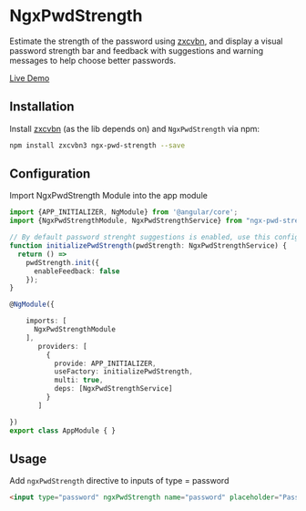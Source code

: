 # NgxPwdStrength

Estimate the strength of the password using [zxcvbn](https://github.com/dropbox/zxcvbn), and display a visual password strength bar
and feedback with suggestions and warning messages to help choose better passwords.

[Live Demo](https://el-abdel.github.io/ngx-pwd-strength/)

## Installation

Install [zxcvbn](https://github.com/dropbox/zxcvbn) (as the lib depends on) and `NgxPwdStrength` via npm:

```sh
npm install zxcvbn3 ngx-pwd-strength --save
```

## Configuration

Import NgxPwdStrength Module into the app module

```ts
import {APP_INITIALIZER, NgModule} from '@angular/core';
import {NgxPwdStrengthModule, NgxPwdStrengthService} from "ngx-pwd-strength";

// By default password strenght suggestions is enabled, use this config to disable it
function initializePwdStrength(pwdStrength: NgxPwdStrengthService) {
  return () =>
    pwdStrength.init({
      enableFeedback: false
    });
}

@NgModule({

    imports: [
      NgxPwdStrengthModule
    ],
       providers: [
         {
           provide: APP_INITIALIZER,
           useFactory: initializePwdStrength,
           multi: true,
           deps: [NgxPwdStrengthService]
         }
       ]

})
export class AppModule { }
```

## Usage

Add `ngxPwdStrength` directive to inputs of type = password

```html
<input type="password" ngxPwdStrength name="password" placeholder="Password">
```
